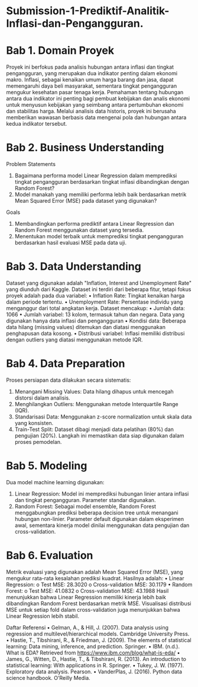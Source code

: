 # Submission-1-Prediktif-Analitik-Inflasi-dan-Pengangguran.

# Bab 1. Domain Proyek
Proyek ini berfokus pada analisis hubungan antara inflasi dan tingkat pengangguran, yang merupakan dua indikator penting dalam ekonomi makro. Inflasi, sebagai kenaikan umum harga barang dan jasa, dapat memengaruhi daya beli masyarakat, sementara tingkat pengangguran mengukur kesehatan pasar tenaga kerja. Pemahaman tentang hubungan antara dua indikator ini penting bagi pembuat kebijakan dan analis ekonomi untuk menyusun kebijakan yang seimbang antara pertumbuhan ekonomi dan stabilitas harga. Melalui analisis data historis, proyek ini berusaha memberikan wawasan berbasis data mengenai pola dan hubungan antara kedua indikator tersebut.

# Bab 2. Business Understanding
Problem Statements
1. Bagaimana performa model Linear Regression dalam memprediksi tingkat pengangguran berdasarkan tingkat inflasi dibandingkan dengan Random Forest?
2. Model manakah yang memiliki performa lebih baik berdasarkan metrik Mean Squared Error (MSE) pada dataset yang digunakan?
   
Goals
1. Membandingkan performa prediktif antara Linear Regression dan Random Forest menggunakan dataset yang tersedia.
2. Menentukan model terbaik untuk memprediksi tingkat pengangguran berdasarkan hasil evaluasi MSE pada data uji.


# Bab 3. Data Understanding
Dataset yang digunakan adalah "Inflation, Interest and Unemployment Rate" yang diunduh dari Kaggle. Dataset ini terdiri dari beberapa fitur, tetapi fokus proyek adalah pada dua variabel:
•	Inflation Rate: Tingkat kenaikan harga dalam periode tertentu.
•	Unemployment Rate: Persentase individu yang menganggur dari total angkatan kerja.
Dataset mencakup:
•	Jumlah data: 1066 
•	Jumlah variabel: 13 kolom, termasuk tahun dan negara. Data yang digunakan hanya data inflasi dan pengangguran
•	Kondisi data: Beberapa data hilang (missing values) ditemukan dan diatasi menggunakan penghapusan data kosong.
•	Distribusi variabel: Inflasi memiliki distribusi dengan outliers yang diatasi menggunakan metode IQR.

# Bab 4. Data Preparation
Proses persiapan data dilakukan secara sistematis:
1.	Menangani Missing Values: Data hilang dihapus untuk mencegah distorsi dalam analisis.
2.	Menghilangkan Outliers: Menggunakan metode Interquartile Range (IQR).
3.	Standarisasi Data: Menggunakan z-score normalization untuk skala data yang konsisten.
4.	Train-Test Split: Dataset dibagi menjadi data pelatihan (80%) dan pengujian (20%).
Langkah ini memastikan data siap digunakan dalam proses pemodelan.

# Bab 5. Modeling
Dua model machine learning digunakan:
1.	Linear Regression: Model ini memprediksi hubungan linier antara inflasi dan tingkat pengangguran. Parameter standar digunakan.
2.	Random Forest: Sebagai model ensemble, Random Forest menggabungkan prediksi beberapa decision tree untuk menangani hubungan non-linier.
Parameter default digunakan dalam eksperimen awal, sementara kinerja model dinilai menggunakan data pengujian dan cross-validation.

# Bab 6. Evaluation
Metrik evaluasi yang digunakan adalah Mean Squared Error (MSE), yang mengukur rata-rata kesalahan prediksi kuadrat. Hasilnya adalah:
•	Linear Regression: 
o	Test MSE: 28.3020
o	Cross-validation MSE: 30.1179
•	Random Forest: 
o	Test MSE: 41.0832
o	Cross-validation MSE: 43.1988
Hasil menunjukkan bahwa Linear Regression memiliki kinerja lebih baik dibandingkan Random Forest berdasarkan metrik MSE. Visualisasi distribusi MSE untuk setiap fold dalam cross-validation juga menunjukkan bahwa Linear Regression lebih stabil.

Daftar Referensi
•	Gelman, A., & Hill, J. (2007). Data analysis using regression and multilevel/hierarchical models. Cambridge University Press.
•	Hastie, T., Tibshirani, R., & Friedman, J. (2009). The elements of statistical learning: Data mining, inference, and prediction. Springer.
•	IBM. (n.d.). What is EDA? Retrieved from https://www.ibm.com/blog/what-is-eda/
•	James, G., Witten, D., Hastie, T., & Tibshirani, R. (2013). An introduction to statistical learning: With applications in R. Springer.
•	Tukey, J. W. (1977). Exploratory data analysis. Pearson.
•	VanderPlas, J. (2016). Python data science handbook. O’Reilly Media.

